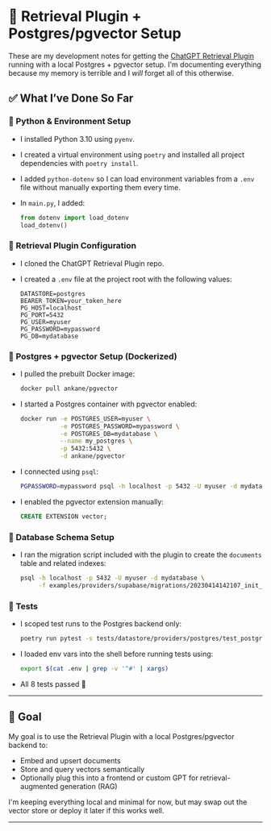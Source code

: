 # 🧠 Retrieval Plugin + Postgres/pgvector Setup
These are my development notes for getting the [ChatGPT Retrieval Plugin](https://github.com/openai/chatgpt-retrieval-plugin) running with a local Postgres + pgvector setup. I'm documenting everything because my memory is terrible and I *will* forget all of this otherwise.

## ✅ What I’ve Done So Far

### 🐍 Python & Environment Setup

- I installed Python 3.10 using `pyenv`.
- I created a virtual environment using `poetry` and installed all project dependencies with `poetry install`.
- I added `python-dotenv` so I can load environment variables from a `.env` file without manually exporting them every time.
- In `main.py`, I added:

  ```python
  from dotenv import load_dotenv
  load_dotenv()
  ```

### 🧠 Retrieval Plugin Configuration

- I cloned the ChatGPT Retrieval Plugin repo.
- I created a `.env` file at the project root with the following values:

  ```env
  DATASTORE=postgres
  BEARER_TOKEN=your_token_here
  PG_HOST=localhost
  PG_PORT=5432
  PG_USER=myuser
  PG_PASSWORD=mypassword
  PG_DB=mydatabase
  ```

### 🐘 Postgres + pgvector Setup (Dockerized)

- I pulled the prebuilt Docker image:

  ```bash
  docker pull ankane/pgvector
  ```

- I started a Postgres container with pgvector enabled:

  ```bash
  docker run -e POSTGRES_USER=myuser \
             -e POSTGRES_PASSWORD=mypassword \
             -e POSTGRES_DB=mydatabase \
             --name my_postgres \
             -p 5432:5432 \
             -d ankane/pgvector
  ```

- I connected using `psql`:

  ```bash
  PGPASSWORD=mypassword psql -h localhost -p 5432 -U myuser -d mydatabase
  ```

- I enabled the pgvector extension manually:

  ```sql
  CREATE EXTENSION vector;
  ```

### 🧱 Database Schema Setup

- I ran the migration script included with the plugin to create the `documents` table and related indexes:

  ```bash
  psql -h localhost -p 5432 -U myuser -d mydatabase \
       -f examples/providers/supabase/migrations/20230414142107_init_pg_vector.sql
  ```

### 🧪 Tests

- I scoped test runs to the Postgres backend only:

  ```bash
  poetry run pytest -s tests/datastore/providers/postgres/test_postgres_datastore.py
  ```

- I loaded env vars into the shell before running tests using:

  ```bash
  export $(cat .env | grep -v '^#' | xargs)
  ```

- All 8 tests passed 🎉

---

## 🎯 Goal

My goal is to use the Retrieval Plugin with a local Postgres/pgvector backend to:

- Embed and upsert documents  
- Store and query vectors semantically  
- Optionally plug this into a frontend or custom GPT for retrieval-augmented generation (RAG)

I'm keeping everything local and minimal for now, but may swap out the vector store or deploy it later if this works well.

---

